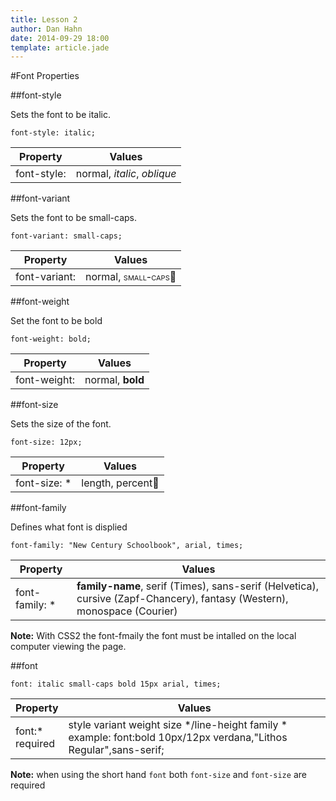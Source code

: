 ```yaml
---
title: Lesson 2
author: Dan Hahn
date: 2014-09-29 18:00
template: article.jade
---
```


#Font Properties

##font-style

Sets the font to be italic.

	font-style: italic;

Property|Values
-|-
font-style:|normal, <span style="font-style:italic">italic</span>, <span style="font-style:oblique">oblique</span>

##font-variant

Sets the font to be small-caps.

	font-variant: small-caps;

Property|Values
-|-
font-variant:|normal, <span style="font-variant:small-caps">small-caps</span>

##font-weight

Set the font to be bold

	font-weight: bold;

Property|Values
-|-
font-weight:|normal, <span style="font-weight:bold">bold</span>

##font-size

Sets the size of the font.

	font-size: 12px;

Property|Values
-|-
font-size: *|length, percent

##font-family

Defines what font is displied

	font-family: "New Century Schoolbook", arial, times;

Property|Values
-|-
font-family: *|**family-name**, serif (Times), sans-serif (Helvetica), cursive (Zapf-Chancery), fantasy (Western), monospace (Courier)

**Note:** With CSS2 the font-fmaily the font must be intalled on the local computer viewing the page.

##font

	font: italic small-caps bold 15px arial, times;

Property|Values
-|-
font:* <br>required|style variant weight size */line-height  family *<br>example: font:bold 10px/12px verdana,"Lithos Regular",sans-serif;

**Note:** when using the short hand `font` both `font-size` and `font-size` are required